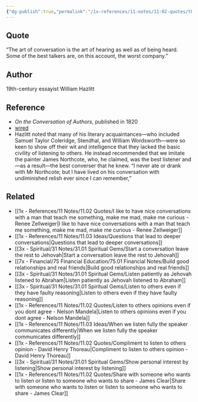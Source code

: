```yaml
---
{"dg-publish":true,"permalink":"/1x-references/11-notes/11-02-quotes/the-art-of-conversation-is-the-art-of-hearing-as-well-as-of-being-heard-some-of-the-best-talkers-are-on-this-account-the-worst-company-william-hazlitt/","title":"The art of conversation is the art of hearing as well as of being heard. Some of the best talkers are, on this account, the worst company - William Hazlitt","created":"2024-07-23T19:16:04.523+03:00","updated":"2024-09-21T18:30:28.007+03:00"}
---
```



## Quote

“The art of conversation is the art of hearing as well as of being heard. Some of the best talkers are, on this account, the worst company.”

## Author
19th-century essayist William Hazlitt

## Reference
- _On the Conversation of Authors_, published in 1820
- [wired](https://www.wired.com/story/the-science-of-having-a-great-conversation-research-social-connection/?category=fascinating_stories&position=4&scheduled_corpus_item_id=73458899-9c01-4b9f-871f-1acc17eecdef&sponsored=0&url=https%3A%2F%2Fwww.wired.com%2Fstory%2Fthe-science-of-having-a-great-conversation-research-social-connection%2F)
- Hazlitt noted that many of his literary acquaintances—who included Samuel Taylor Coleridge, Stendhal, and William Wordsworth—were so keen to show off their wit and intelligence that they lacked the basic civility of listening to others. He instead recommended that we imitate the painter James Northcote, who, he claimed, was the best listener and—as a result—the best converser that he knew. “I never ate or drank with Mr Northcote; but I have lived on his conversation with undiminished relish ever since I can remember,” 

## Related
- [[1x - References/11 Notes/11.02 Quotes/I like to have nice conversations with a man that teach me something, make me mad, make me curious - Renee Zellweiger\|I like to have nice conversations with a man that teach me something, make me mad, make me curious - Renee Zellweiger]]
- [[1x - References/11 Notes/11.03 Ideas/Questions that lead to deeper conversations\|Questions that lead to deeper conversations]]
- [[3x - Spiritual/31 Notes/31.01 Spiritual Gems/Start a conversation leave the rest to Jehovah\|Start a conversation leave the rest to Jehovah]]
- [[7x - Financial/75 Financial Education/75.01 Financial Notes/Build good relationships and real friends\|Build good relationships and real friends]]
- [[3x - Spiritual/31 Notes/31.01 Spiritual Gems/Listen patiently as Jehovah listened to Abraham\|Listen patiently as Jehovah listened to Abraham]]
- [[3x - Spiritual/31 Notes/31.01 Spiritual Gems/Listen to others even if they have faulty reasoning\|Listen to others even if they have faulty reasoning]]
- [[1x - References/11 Notes/11.02 Quotes/Listen to others opinions even if you dont agree - Nelson Mandela\|Listen to others opinions even if you dont agree - Nelson Mandela]]
- [[1x - References/11 Notes/11.03 Ideas/When we listen fully the speaker communicates differently\|When we listen fully the speaker communicates differently]]
- [[1x - References/11 Notes/11.02 Quotes/Compliment to listen to others opinion - David Henry Thoreau\|Compliment to listen to others opinion - David Henry Thoreau]]
- [[3x - Spiritual/31 Notes/31.01 Spiritual Gems/Show personal interest by listening\|Show personal interest by listening]]
- [[1x - References/11 Notes/11.02 Quotes/Share with someone who wants to listen or listen to someone who wants to share - James Clear\|Share with someone who wants to listen or listen to someone who wants to share - James Clear]]